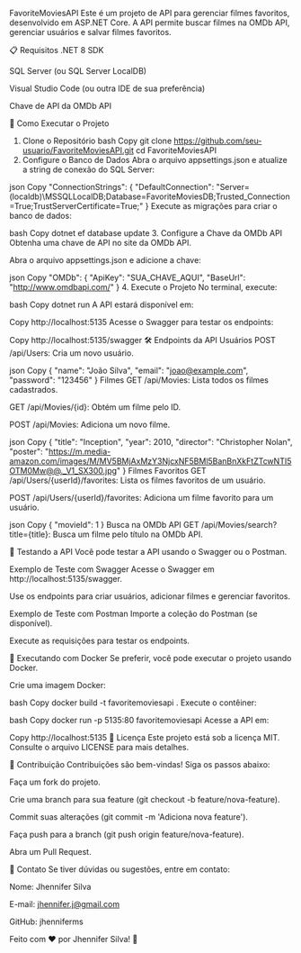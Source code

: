 FavoriteMoviesAPI
Este é um projeto de API para gerenciar filmes favoritos, desenvolvido em ASP.NET Core. A API permite buscar filmes na OMDb API, gerenciar usuários e salvar filmes favoritos.

📋 Requisitos
.NET 8 SDK

SQL Server (ou SQL Server LocalDB)

Visual Studio Code (ou outra IDE de sua preferência)

Chave de API da OMDb API

🚀 Como Executar o Projeto
1. Clone o Repositório
bash
Copy
git clone https://github.com/seu-usuario/FavoriteMoviesAPI.git
cd FavoriteMoviesAPI
2. Configure o Banco de Dados
Abra o arquivo appsettings.json e atualize a string de conexão do SQL Server:

json
Copy
"ConnectionStrings": {
    "DefaultConnection": "Server=(localdb)\\MSSQLLocalDB;Database=FavoriteMoviesDB;Trusted_Connection=True;TrustServerCertificate=True;"
}
Execute as migrações para criar o banco de dados:

bash
Copy
dotnet ef database update
3. Configure a Chave da OMDb API
Obtenha uma chave de API no site da OMDb API.

Abra o arquivo appsettings.json e adicione a chave:

json
Copy
"OMDb": {
    "ApiKey": "SUA_CHAVE_AQUI",
    "BaseUrl": "http://www.omdbapi.com/"
}
4. Execute o Projeto
No terminal, execute:

bash
Copy
dotnet run
A API estará disponível em:

Copy
http://localhost:5135
Acesse o Swagger para testar os endpoints:

Copy
http://localhost:5135/swagger
🛠️ Endpoints da API
Usuários
POST /api/Users: Cria um novo usuário.

json
Copy
{
  "name": "João Silva",
  "email": "joao@example.com",
  "password": "123456"
}
Filmes
GET /api/Movies: Lista todos os filmes cadastrados.

GET /api/Movies/{id}: Obtém um filme pelo ID.

POST /api/Movies: Adiciona um novo filme.

json
Copy
{
  "title": "Inception",
  "year": 2010,
  "director": "Christopher Nolan",
  "poster": "https://m.media-amazon.com/images/M/MV5BMjAxMzY3NjcxNF5BMl5BanBnXkFtZTcwNTI5OTM0Mw@@._V1_SX300.jpg"
}
Filmes Favoritos
GET /api/Users/{userId}/favorites: Lista os filmes favoritos de um usuário.

POST /api/Users/{userId}/favorites: Adiciona um filme favorito para um usuário.

json
Copy
{
  "movieId": 1
}
Busca na OMDb API
GET /api/Movies/search?title={title}: Busca um filme pelo título na OMDb API.

🧪 Testando a API
Você pode testar a API usando o Swagger ou o Postman.

Exemplo de Teste com Swagger
Acesse o Swagger em http://localhost:5135/swagger.

Use os endpoints para criar usuários, adicionar filmes e gerenciar favoritos.

Exemplo de Teste com Postman
Importe a coleção do Postman (se disponível).

Execute as requisições para testar os endpoints.

🐳 Executando com Docker
Se preferir, você pode executar o projeto usando Docker.

Crie uma imagem Docker:

bash
Copy
docker build -t favoritemoviesapi .
Execute o contêiner:

bash
Copy
docker run -p 5135:80 favoritemoviesapi
Acesse a API em:

Copy
http://localhost:5135
📄 Licença
Este projeto está sob a licença MIT. Consulte o arquivo LICENSE para mais detalhes.

🤝 Contribuição
Contribuições são bem-vindas! Siga os passos abaixo:

Faça um fork do projeto.

Crie uma branch para sua feature (git checkout -b feature/nova-feature).

Commit suas alterações (git commit -m 'Adiciona nova feature').

Faça push para a branch (git push origin feature/nova-feature).

Abra um Pull Request.

📧 Contato
Se tiver dúvidas ou sugestões, entre em contato:

Nome: Jhennifer Silva

E-mail: jhennifer.j@gmail.com

GitHub: jhenniferms

Feito com ❤️ por Jhennifer Silva! 🚀

